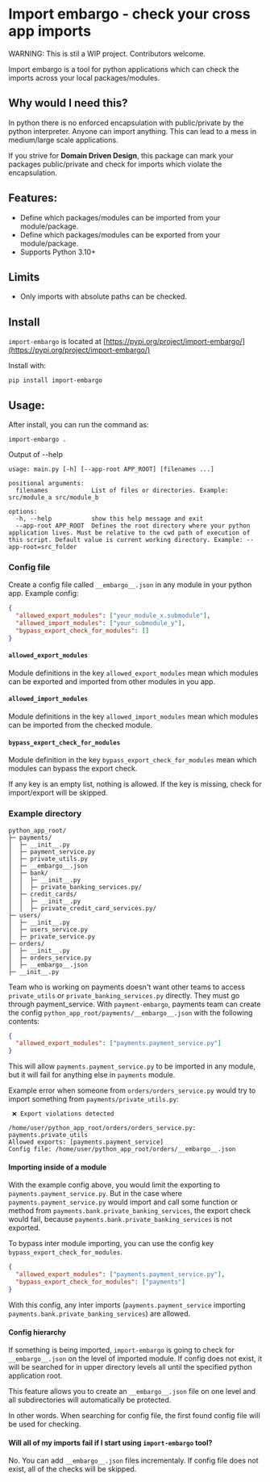 # Import embargo - check your cross app imports

WARNING: This is stil a WIP project. Contributors welcome.

Import embargo is a tool for python applications which can check the imports across your local
packages/modules.

## Why would I need this?

In python there is no enforced encapsulation with public/private by the python interpreter. Anyone can import anything.
This can lead to a mess in medium/large scale applications.

If you strive for **Domain Driven Design**, this package can mark your packages public/private and check for imports which violate the encapsulation.

## Features:

- Define which packages/modules can be imported from your module/package.
- Define which packages/modules can be exported from your module/package.
- Supports Python 3.10+

## Limits

- Only imports with absolute paths can be checked.

## Install

`import-embargo` is located at [https://pypi.org/project/import-embargo/](https://pypi.org/project/import-embargo/)

Install with:

```
pip install import-embargo
```

## Usage:

After install, you can run the command as:

```
import-embargo .
```

Output of --help

```
usage: main.py [-h] [--app-root APP_ROOT] [filenames ...]

positional arguments:
  filenames            List of files or directories. Example: src/module_a src/module_b

options:
  -h, --help           show this help message and exit
  --app-root APP_ROOT  Defines the root directory where your python application lives. Must be relative to the cwd path of execution of this script. Default value is current working directory. Example: --app-root=src_folder
```

### Config file

Create a config file called `__embargo__.json` in any module in your python app.
Example config:

```json
{
  "allowed_export_modules": ["your_module_x.submodule"],
  "allowed_import_modules": ["your_submodule_y"],
  "bypass_export_check_for_modules": []
}
```

#### `allowed_export_modules`

Module definitions in the key `allowed_export_modules` mean which modules can be exported and imported from other modules in you app.

#### `allowed_import_modules`

Module definitions in the key `allowed_import_modules` mean which modules can be imported from the checked module.

#### `bypass_export_check_for_modules`

Module definition in the key `bypass_export_check_for_modules` mean which modules can bypass the export check.

If any key is an empty list, nothing is allowed. If the key is missing, check for import/export will be skipped.

### Example directory

```
python_app_root/
├─ payments/
│  ├─ __init__.py
│  ├─ payment_service.py
│  ├─ private_utils.py
│  ├─ __embargo__.json
│  ├─ bank/
│  │  ├─ __init__.py
│  │  ├─ private_banking_services.py/
│  ├─ credit_cards/
│  │  ├─ __init__.py
│  │  ├─ private_credit_card_services.py/
├─ users/
│  ├─ __init__.py
│  ├─ users_service.py
│  ├─ private_service.py
├─ orders/
│  ├─ __init__.py
│  ├─ orders_service.py
│  ├─ __embargo__.json
├─ __init__.py

```

Team who is working on payments doesn't want other teams to access `private_utils` or `private_banking_services.py` directly.
They must go through payment_service. With `payment-embargo`, payments team can create the config `python_app_root/payments/__embargo__.json` with the following contents:

```json
{
  "allowed_export_modules": ["payments.payment_service.py"]
}
```

This will allow `payments.payment_service.py` to be imported in any module, but it will fail for anything else in `payments` module.

Example error when someone from `orders/orders_service.py` would try to import something from `payments/private_utils.py`:

```
 ❌ Export violations detected

/home/user/python_app_root/orders/orders_service.py: payments.private_utils
Allowed exports: [payments.payment_service]
Config file: /home/user/python_app_root/orders/__embargo__.json
```

#### Importing inside of a module

With the example config above, you would limit the exporting to `payments.payment_service.py`. But in the case where `payments.payment_service.py` would import and call some function or method from `payments.bank.private_banking_services`, the export check would fail, because `payments.bank.private_banking_services` is not exported.

To bypass inter module importing, you can use the config key `bypass_export_check_for_modules`.

```json
{
  "allowed_export_modules": ["payments.payment_service.py"],
  "bypass_export_check_for_modules": ["payments"]
}
```

With this config, any inter imports (`payments.payment_service` importing `payments.bank.private_banking_services`) are allowed.

#### Config hierarchy

If something is being imported, `import-embargo` is going to check for `__embargo__.json` on the level of imported module. If config does not exist, it will be searched for in upper directory levels all until the specified python application root.

This feature allows you to create an `__embargo__.json` file on one level and all subdirectories will automatically be protected.

In other words. When searching for config file, the first found config file will be used for checking.

#### Will all of my imports fail if I start using `import-embargo` tool?

No. You can add `__embargo__.json` files incrementaly. If config file does not exist, all of the checks will be skipped.
